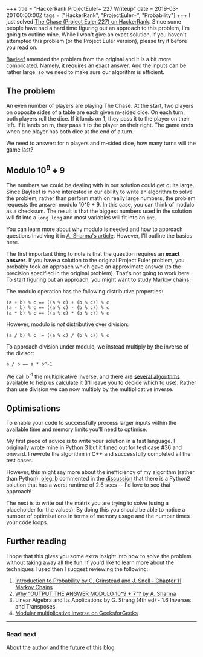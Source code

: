 +++
title = "HackerRank ProjectEuler+ 227 Writeup"
date = 2019-03-20T00:00:00Z
tags = ["HackerRank", "ProjectEuler+", "Probability"]
+++
I just solved [The Chase (Project Euler 227) on HackerRank](https://www.hackerrank.com/contests/projecteuler/challenges/euler227). Since some people have had a hard time figuring out an approach to this problem, I'm going to outline mine. While I won't give an exact solution, if you haven't attempted this problem (or the Project Euler version), please try it before you read on.

[Bayleef](https://www.hackerrank.com/profile/bayleef) amended the problem from the original and it is a bit more complicated. Namely, it requires an exact answer. And the inputs can be rather large, so we need to make sure our algorithm is efficient.

## The problem

An even number of players are playing The Chase. At the start, two players on opposite sides of a table are each given m-sided dice. On each turn, both players roll the dice. If it lands on 1, they pass it to the player on their left. If it lands on m, they pass it to the player on their right. The game ends when one player has both dice at the end of a turn.

We need to answer: for n players and m-sided dice, how many turns will the game last?

## Modulo 10<sup>9</sup> + 9

The numbers we could be dealing with in our solution could get quite large. Since Bayleef is more interested in our ability to write an algorithm to solve the problem, rather than perform math on really large numbers, the problem requests the answer modulo 10^9 + 9. In this case, you can think of modulo as a checksum. The result is that the biggest numbers used in the solution will fit into a `long long` and most variables will fit into an `int`.

You can learn more about why modulo is needed and how to approach questions involving it in [A. Sharma's article](https://www.hackerearth.com/practice/notes/abhinav92003/why-output-the-answer-modulo-109-7/). However, I'll outline the basics here.

The first important thing to note is that the question requires an **exact answer**. If you have a solution to the original Project Euler problem, you probably took an approach which gave an approximate answer (to the precision specified in the original problem). That's not going to work here. To start figuring out an approach, you might want to study [Markov chains](http://www.dartmouth.edu/\~chance/teaching_aids/books_articles/probability_book/amsbook.mac.pdf).

The modulo operation has the following distributive properties:

    (a + b) % c == ((a % c) + (b % c)) % c
    (a - b) % c == ((a % c) - (b % c)) % c
    (a * b) % c == ((a % c) * (b % c)) % c

However, modulo is _not_ distributive over division:

    (a / b) % c != ((a % c) / (b % c)) % c

To approach division under modulo, we instead multiply by the inverse of the divisor:

    a / b == a * b^-1

We call b<sup>-1</sup> the multiplicative inverse, and there are [several algorithms available](https://www.geeksforgeeks.org/multiplicative-inverse-under-modulo-m/) to help us calculate it (I'll leave you to decide which to use). Rather than use division we can now multiply by the multiplicative inverse.

## Optimisations

To enable your code to successfully process larger inputs within the available time and memory limits you'll need to optimise.

My first piece of advice is to write your solution in a fast language. I originally wrote mine in Python 3 but it timed out for test case #36 and onward. I rewrote the algorithm in C++ and successfully completed all the test cases.

However, this might say more about the inefficiency of my algorithm (rather than Python). [oleg_b](https://www.hackerrank.com/oleg_b?hr_r=1) commented in the [discussion](https://www.hackerrank.com/contests/projecteuler/challenges/euler227/forum) that there is a Python2 solution that has a worst runtime of 2.6 secs -- I'd love to see that approach!

The next is to write out the matrix you are trying to solve (using a placeholder for the values). By doing this you should be able to notice a number of optimisations in terms of memory usage and the number times your code loops.

## Further reading

I hope that this gives you some extra insight into how to solve the problem without taking away all the fun. If you'd like to learn more about the techniques I used then I suggest reviewing the following:

1. [Introduction to Probability by C. Grinstead and J. Snell - Chapter 11 Markov Chains](http://www.dartmouth.edu/\~chance/teaching_aids/books_articles/probability_book/amsbook.mac.pdf)
2. [Why “OUTPUT THE ANSWER MODULO 10^9 + 7"? by A. Sharma](https://www.hackerearth.com/practice/notes/abhinav92003/why-output-the-answer-modulo-109-7/)
3. Linear Algebra and Its Applications by G. Strang (4th ed) - 1.6 Inverses and Transposes
4. [Modular multiplicative inverse on GeeksforGeeks](https://www.geeksforgeeks.org/multiplicative-inverse-under-modulo-m/)

---

### Read next
[About the author and the future of this blog](https://www.jamespking.com/posts/about-me/)
